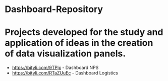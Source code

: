 # Dashboard-Repository

# Projects developed for the study and application of ideas in the creation of data visualization panels.

- https://bityli.com/9TPjx - Dashboard NPS
- https://bityli.com/RTaZUuEc - Dashboard Logistics
